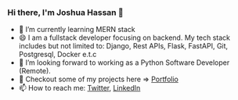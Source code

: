 ### Hi there, I'm Joshua Hassan 👋

* 🌱 I’m currently learning MERN stack
* 😄 I am a fullstack developer focusing on backend. My tech stack includes but not limited to:  Django, Rest APIs, Flask, FastAPI, Git, Postgresql, Docker e.t.c
* 👯 I’m looking forward to working as a Python Software Developer (Remote).
* 🔭 Checkout some of my projects here => [Portfolio](https://san-tech.netlify.app/)
* 📫 How to reach me: [Twitter](https://twitter.com/cut3josh),  [LinkedIn](https://www.linkedin.com/in/joshua-hassan-01b443179/)

